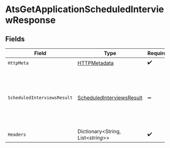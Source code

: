 # AtsGetApplicationScheduledInterviewResponse


## Fields

| Field                                                                             | Type                                                                              | Required                                                                          | Description                                                                       |
| --------------------------------------------------------------------------------- | --------------------------------------------------------------------------------- | --------------------------------------------------------------------------------- | --------------------------------------------------------------------------------- |
| `HttpMeta`                                                                        | [HTTPMetadata](../../Models/Components/HTTPMetadata.md)                           | :heavy_check_mark:                                                                | N/A                                                                               |
| `ScheduledInterviewsResult`                                                       | [ScheduledInterviewsResult](../../Models/Components/ScheduledInterviewsResult.md) | :heavy_minus_sign:                                                                | The applications scheduled interview with the given identifier was retrieved.     |
| `Headers`                                                                         | Dictionary<String, List<*string*>>                                                | :heavy_check_mark:                                                                | N/A                                                                               |
